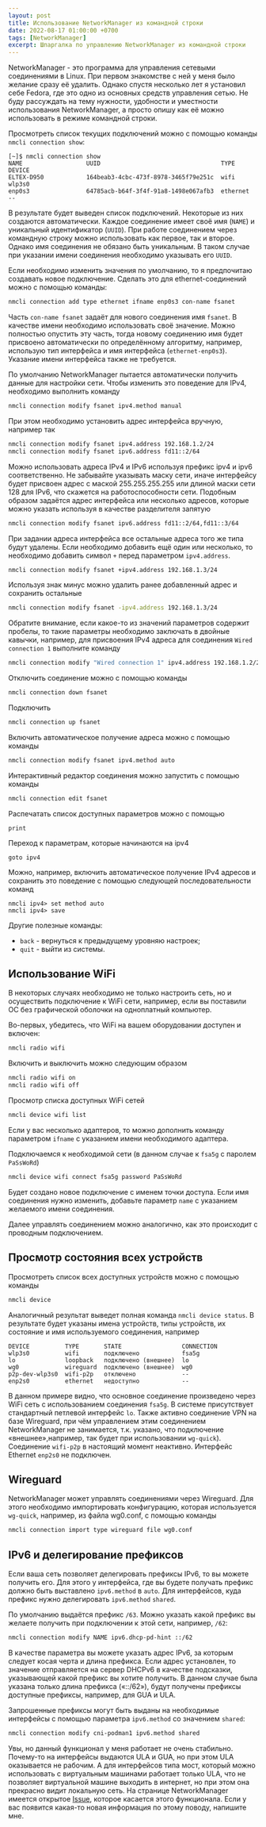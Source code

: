 ```yaml
---
layout: post
title: Использование NetworkManager из командной строки
date: 2022-08-17 01:00:00 +0700
tags: [NetworkManager]
excerpt: Шпаргалка по управлению NetworkManager из командной строки
---
```

NetworkManager - это программа для управления сетевыми соединениями в Linux. При первом знакомстве с ней у меня было желание сразу её удалить. Однако спустя несколько лет я установил себе Fedora, где это одно из основных средств управления сетью. Не буду рассуждать на тему нужности, удобности и уместности использования NetworkManager, а просто опишу как её можно использовать в режиме командной строки.

Просмотреть список текущих подключений можно с помощью команды `nmcli connection show`:

```console
[~]$ nmcli connection show
NAME                  UUID                                  TYPE       DEVICE 
ELTEX-D950            164beab3-4cbc-473f-8978-3465f79e251c  wifi       wlp3s0 
enp0s3                64785acb-b64f-3f4f-91a8-1498e067afb3  ethernet   --     
```

В результате будет выведен список подключений. Некоторые из них создаются автоматически. Каждое соединение имеет своё имя (`NAME`) и уникальный идентификатор (`UUID`). При работе соединением через командную строку можно использовать как первое, так и второе. Однако имя соединения не обязано быть уникальным. В таком случае при указании имени соединения необходимо указывать его `UUID`.

Если необходимо изменить значения по умолчанию, то я предпочитаю создавать новое подключение. Сделать это для ethernet-соединений можно с помощью команды:

```bash
nmcli connection add type ethernet ifname enp0s3 con-name fsanet
```

Часть `con-name fsanet` задаёт для нового соединения имя `fsanet`. В качестве имени необходимо использовать своё значение. Можно полностью опустить эту часть, тогда новому соединению имя будет присвоено автоматически по определённому алгоритму, например, использую тип интерфейса и имя интерфейса (`ethernet-enp0s3`). Указание имени интерфейса также не требуется.

По умолчанию NetworkManager пытается автоматически получить данные для настройки сети. Чтобы изменить это поведение для IPv4, необходимо выполнить команду

```bash
nmcli connection modify fsanet ipv4.method manual
```

При этом необходимо установить адрес интерфейса вручную, например так

```bash
nmcli connection modify fsanet ipv4.address 192.168.1.2/24
nmcli connection modify fsanet ipv6.address fd11::2/64
```

Можно использовать адреса IPv4 и IPv6 используя префикс ipv4 и ipv6 соответственно. Не забывайте указывать маску сети, иначе интерфейсу будет присвоен адрес с маской 255.255.255.255 или длиной маски сети 128 для IPv6, что скажется на работоспособности сети. Подобным образом задаётся адрес интерфейса или несколько адресов, которые можно указать используя в качестве разделителя запятую

```bash
nmcli connection modify fsanet ipv6.address fd11::2/64,fd11::3/64
```

При задании адреса интерфейса все остальные адреса того же типа будут удалены. Если необходимо добавить ещё один или несколько, то необходимо добавить символ `+` перед параметром `ipv4.address`.

```bash
nmcli connection modify fsanet +ipv4.address 192.168.1.3/24
```

Используя знак минус можно удалить ранее добавленный адрес и сохранить остальные

```bash
nmcli connection modify fsanet -ipv4.address 192.168.1.3/24
```

Обратите внимание, если какое-то из значений параметров содержит пробелы, то такие параметры необходимо заключать в двойные кавычки, например, для присвоения IPv4 адреса для соединения `Wired connection 1` выполните команду

```bash
nmcli connection modify "Wired connection 1" ipv4.address 192.168.1.2/24
```

Отключить соединение можно с помощью команды

```bash
nmcli connection down fsanet
```

Подключить

```bash
nmcli connection up fsanet
```

Включить автоматическое получение адреса можно с помощью команды

```bash
nmcli connection modify fsanet ipv4.method auto
```

Интерактивный редактор соединения можно запустить с помощью команды

```bash
nmcli connection edit fsanet
```

Распечатать список доступных параметров можно с помощью

```console
print
```

Переход к параметрам, которые начинаются на ipv4

```console
goto ipv4
```

Можно, например, включить автоматическое получение IPv4 адресов и сохранить это поведение с помощью следующей последовательности команд

```console
nmcli ipv4> set method auto
nmcli ipv4> save
```

Другие полезные команды:

* `back` - вернуться к предыдущему уровняю настроек;
* `quit` - выйти из системы.

## Использование WiFi

В некоторых случаях необходимо не только настроить сеть, но и осуществить подключение к WiFi сети, например, если вы поставили ОС без графической оболочки на одноплатный компьютер.

Во-первых, убедитесь, что WiFi на вашем оборудовании доступен и включен:

```bash
nmcli radio wifi
```

Включить и выключить можно следующим образом

```bash
nmcli radio wifi on
nmcli radio wifi off
```

Просмотр списка доступных WiFi сетей

```bash
nmcli device wifi list
```

Если у вас несколько адаптеров, то можно дополнить команду параметром `ifname` с указанием имени необходимого адаптера.

Подключаемся к необходимой сети (в данном случае к `fsa5g` с паролем `PaSsWoRd`)

```bash
nmcli device wifi connect fsa5g password PaSsWoRd
```

Будет создано новое подключение с именем точки доступа. Если имя соединения нужно изменить, добавьте параметр `name` с указанием желаемого имени соединения.

Далее управлять соединением можно аналогично, как это происходит с проводным подключением.

## Просмотр состояния всех устройств

Просмотреть список всех доступных устройств можно с помощью команды

```bash
nmcli device
```

Аналогичный результат выведет полная команда `nmcli device status`. В результате будет указаны имена устройств, типы устройств, их состояние и имя используемого соединения, например

```console
DEVICE          TYPE       STATE                 CONNECTION 
wlp3s0          wifi       подключено            fsa5g
lo              loopback   подключено (внешнее)  lo
wg0             wireguard  подключено (внешнее)  wg0
p2p-dev-wlp3s0  wifi-p2p   отключено             --
enp2s0          ethernet   недоступно            --
```

В данном примере видно, что основное соединение произведено через WiFi сеть с использованием соединения `fsa5g`. В системе присутствует стандартный петлевой интерфейс `lo`. Также активно соединение VPN на базе Wireguard, при чём управлением этим соединением NetworkManager не занимается, т.к. указано, что подключение «внешнее»,например, так будет при использовании `wg-quick`). Соединение `wifi-p2p` в настоящий момент неактивно. Интерфейс Ethernet `enp2s0` не подключен.

## Wireguard

NetworkManager может управлять соединениями через Wireguard. Для этого необходимо импортировать конфигурацию, которая используется `wg-quick`, например, из файла wg0.conf, с помощью команды

```bash
nmcli connection import type wireguard file wg0.conf
```

## IPv6 и делегирование префиксов

Если ваша сеть позволяет делегировать префиксы IPv6, то вы можете получить его. Для этого у интерфейса, где вы будете получать префикс должно быть выставлено `ipv6.method` в `auto`. Для интерфейсов, куда префикс нужно делегировать `ipv6.method` `shared`.

По умолчанию выдаётся префикс `/63`. Можно указать какой префикс вы желаете получить при подключении к этой сети, например, `/62`:

```bash
nmcli connection modify NAME ipv6.dhcp-pd-hint ::/62
```

В качестве параметра вы можете указать адрес IPv6, за которым следует косая черта и длина префикса. Если адрес установлен, то значение отправляется на сервер DHCPv6 в качестве подсказки, указывающей какой префикс вы хотите получить. В данном случае была указана только длина префикса («::/62»), будут получены префиксы доступные префиксы, например, для GUA и ULA.

Запрошенные префиксы могут быть выданы на необходимые интерфейсы с помощью параметра `ipv6.method` со значением `shared`:

```bash
nmcli connection modify cni-podman1 ipv6.method shared
```

Увы, но данный функционал у меня работает не очень стабильно. Почему-то на интерфейсы выдаются ULA и GUA, но при этом ULA оказывается не рабочим. А для интерфейсов типа мост, который можно использовать с виртуальным машинами работает только ULA, что не позволяет виртуальной машине выходить в интернет, но при этом она прекрасно видит локальную сеть. На странице NetworkManager имеется открытое [Issue](https://gitlab.freedesktop.org/NetworkManager/NetworkManager/-/issues/1418), которое касается этого функционала. Если у вас появится какая-то новая информация по этому поводу, напишите мне.

<!--
```bash
ip link add name br-kvm type bridge
ip link set dev br-kvm up
nmcli connection add type bridge ifname br-kvm con-name br-kvm ipv6.method shared
```
-->